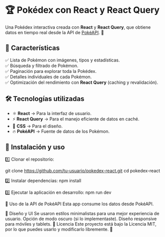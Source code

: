# 🏆 Pokédex con React y React Query

Una Pokédex interactiva creada con **React** y **React Query**, que obtiene datos en tiempo real desde la API de [PokéAPI](https://pokeapi.co/). 🚀

## 📌 Características

✅ Lista de Pokémon con imágenes, tipos y estadísticas.  
✅ Búsqueda y filtrado de Pokémon.  
✅ Paginación para explorar toda la Pokédex.  
✅ Detalles individuales de cada Pokémon.  
✅ Optimización del rendimiento con **React Query** (caching y revalidación).  

## 🛠️ Tecnologías utilizadas

- ⚛️ **React** → Para la interfaz de usuario.  
- ⚡ **React Query** → Para el manejo eficiente de datos en caché.  
- 🎨 **CSS** → Para el diseño.  
- 🔥 **PokéAPI** → Fuente de datos de los Pokémon.  

## 🚀 Instalación y uso

1️⃣ Clonar el repositorio:

git clone https://github.com/tu-usuario/pokedex-react.git
cd pokedex-react

2️⃣ Instalar dependencias:
npm install


3️⃣ Ejecutar la aplicación en desarrollo:
npm run dev

📡 Uso de la API de PokéAPI
Esta app consume los datos desde PokéAPI.

🎨 Diseño y UI
Se usaron estilos minimalistas para una mejor experiencia de usuario.
Opción de modo oscuro (si lo implementaste).
Diseño responsive para móviles y tablets.
📜 Licencia
Este proyecto está bajo la Licencia MIT, por lo que puedes usarlo y modificarlo libremente. 🎉
